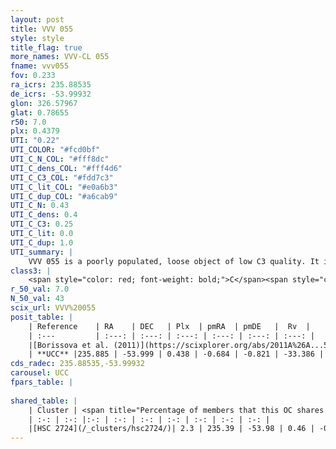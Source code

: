 ```yaml
---
layout: post
title: VVV 055
style: style
title_flag: true
more_names: VVV-CL 055
fname: vvv055
fov: 0.233
ra_icrs: 235.88535
de_icrs: -53.99932
glon: 326.57967
glat: 0.78655
r50: 7.0
plx: 0.4379
UTI: "0.22"
UTI_COLOR: "#fcd0bf"
UTI_C_N_COL: "#fff8dc"
UTI_C_dens_COL: "#fff4d6"
UTI_C_C3_COL: "#fdd7c3"
UTI_C_lit_COL: "#e0a6b3"
UTI_C_dup_COL: "#a6cab9"
UTI_C_N: 0.43
UTI_C_dens: 0.4
UTI_C_C3: 0.25
UTI_C_lit: 0.0
UTI_C_dup: 1.0
UTI_summary: |
    VVV 055 is a poorly populated, loose object of low C3 quality. It is rarely studied in the literature, with no articles listed in the last 14 years. This object shares a very small percentage of members with a later reported entry.
class3: |
    <span style="color: red; font-weight: bold;">C</span><span style="color: red; font-weight: bold;">C</span>
r_50_val: 7.0
N_50_val: 43
scix_url: VVV%20055
posit_table: |
    | Reference    | RA    | DEC   | Plx  | pmRA  | pmDE   |  Rv  |
    | :---         | :---: | :---: | :---: | :---: | :---: | :---: |
    |[Borissova et al. (2011)](https://scixplorer.org/abs/2011A%26A...532A.131B) | 235.9 | -53.964 | -- | -- | -- | -- |
    | **UCC** |235.885 | -53.999 | 0.438 | -0.684 | -0.821 | -33.386 | 
cds_radec: 235.88535,-53.99932
carousel: UCC
fpars_table: |
    
shared_table: |
    | Cluster | <span title="Percentage of members that this OC shares with the ones listed">%</span>   | RA   | DEC   | Plx   | pmRA  | pmDE  | Rv | UTI |
    | :-: | :-: |:-: | :-: | :-: | :-: | :-: | :-: | :-: |
    |[HSC 2724](/_clusters/hsc2724/)| 2.3 | 235.39 | -53.98 | 0.46 | -0.81 | -0.92 | -28.15 |0.45 |
---
```


